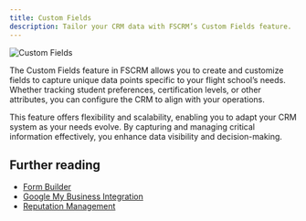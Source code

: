 ```yaml
---
title: Custom Fields
description: Tailor your CRM data with FSCRM’s Custom Fields feature.
---
```


![Custom Fields](/public/features/custom-fields.webp)

The Custom Fields feature in FSCRM allows you to create and customize fields to capture unique data points specific to your flight school’s needs. Whether tracking student preferences, certification levels, or other attributes, you can configure the CRM to align with your operations.

This feature offers flexibility and scalability, enabling you to adapt your CRM system as your needs evolve. By capturing and managing critical information effectively, you enhance data visibility and decision-making.

## Further reading

- [Form Builder](/features/form-builder)
- [Google My Business Integration](/integrations/google-my-business)
- [Reputation Management](/features/reputation-management)
